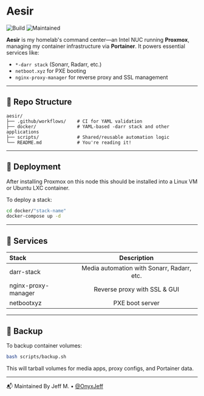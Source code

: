 # Aesir

![Build](https://github.com/OnyxJeff/ha-aesir-1/actions/workflows/build.yml/badge.svg)
![Maintained](https://img.shields.io/badge/maintained-yes-blue)

**Aesir** is my homelab's command center—an Intel NUC running **Proxmox**, managing my container infrastructure via **Portainer**. It powers essential services like:

- `*-darr stack` (Sonarr, Radarr, etc.)
- `netboot.xyz` for PXE booting
- `nginx-proxy-manager` for reverse proxy and SSL management

---

## 📁 Repo Structure

```text
aesir/
├── .github/workflows/    # CI for YAML validation
├── docker/               # YAML-based -darr stack and other applications
├── scripts/              # Shared/reusable automation logic
└── README.md             # You're reading it!
```

---

## 🚀 Deployment

After installing Proxmox on this node this should be installed into a Linux VM or Ubuntu LXC container.

To deploy a stack:

```bash
cd docker/"stack-name"
docker-compose up -d
```

---

## 🧰 Services

| Stack               | Description                                |
| :---                | :---:                                      |
| darr-stack          | Media automation with Sonarr, Radarr, etc. |
| nginx-proxy-manager |	Reverse proxy with SSL & GUI               |
| netbootxyz          | PXE boot server                            |

---

## 💾 Backup
To backup container volumes:

```bash
bash scripts/backup.sh
```
This will tarball volumes for media apps, proxy configs, and Portainer data.

---

📬 Maintained By
Jeff M. • [@OnyxJeff](https://github.com/onyxjeff)